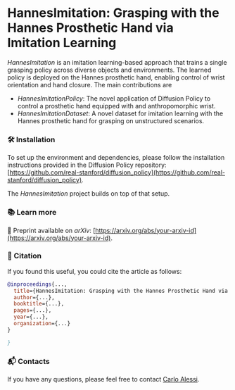 # HannesImitation: Grasping with the Hannes Prosthetic Hand via Imitation Learning
_HannesImitation_ is an imitation learning-based approach that trains a single grasping policy across diverse objects and environments. 
The learned policy is deployed on the Hannes prosthetic hand, enabling control of wrist orientation and hand closure. The main contributions are
- _HannesImitationPolicy_: The novel application of Diffusion Policy to control a prosthetic hand equipped with and anthropomorphic wrist.
- _HannesImitationDataset_: A novel dataset for imitation learning with the Hannes prosthetic hand for grasping on unstructured scenarios.

### 🛠️ Installation
To set up the environment and dependencies, please follow the installation instructions provided in the Diffusion Policy repository: [https://github.com/real-stanford/diffusion_policy](https://github.com/real-stanford/diffusion_policy).

The _HannesImitation_ project builds on top of that setup.

### 📚 Learn more
📄 Preprint available on *arXiv*: [https://arxiv.org/abs/your-arxiv-id](https://arxiv.org/abs/your-arxiv-id).

### 🤝 Citation
If you found this useful, you could cite the article as follows:

```bibtex
@inproceedings{...,
  title={HannesImitation: Grasping with the Hannes Prosthetic Hand via Imitation Learning},
  author={...},
  booktitle={...},
  pages={...},
  year={...},
  organization={...}
}

}
```

### 📬 Contacts
If you have any questions, please feel free to contact [Carlo Alessi](https://hsp.iit.it/people-details/-/people/carlo-alessi).
